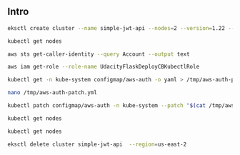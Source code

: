 ## Intro

```bash
eksctl create cluster --name simple-jwt-api --nodes=2 --version=1.22 --instance-types=t2.medium --region=us-east-2 
```

```bash
kubectl get nodes
```

```bash
aws sts get-caller-identity --query Account --output text
```

```bash
aws iam get-role --role-name UdacityFlaskDeployCBKubectlRole
```

```bash
kubectl get -n kube-system configmap/aws-auth -o yaml > /tmp/aws-auth-patch.yml
```

```bash
nano /tmp/aws-auth-patch.yml
```

```bash
kubectl patch configmap/aws-auth -n kube-system --patch "$(cat /tmp/aws-auth-patch.yml)"
```

```bash
kubectl get nodes
```

```bash
kubectl get nodes
```

```bash
eksctl delete cluster simple-jwt-api  --region=us-east-2
```
